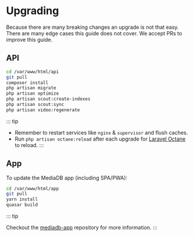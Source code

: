 # Upgrading

Because there are many breaking changes an upgrade is not that easy. There are many edge cases this guide does not cover. We accept PRs to improve this guide.

## API

```bash
cd /var/www/html/api
git pull
composer install
php artisan migrate
php artisan optimize
php artisan scout:create-indexes
php artisan scout:sync
php artisan video:regenerate
```

::: tip

- Remember to restart services like `nginx` & `supervisor` and flush caches.
- Run `php artisan octane:reload` after each upgrade for [Laravel Octane](https://laravel.com/docs/9.x/octane) to reload.
  :::

## App

To update the MediaDB app (including SPA/PWA):

```bash
cd /var/www/html/app
git pull
yarn install
quasar build
```

::: tip

Checkout the [mediadb-app](https://github.com/francoism90/mediadb-app) repository for more information.
:::
